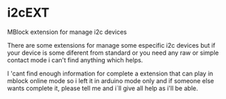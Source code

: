 # i2cEXT
MBlock extension for manage i2c devices

There are some extensions for manage some especific i2c devices but if your device is some diferent from standard or you need any raw or simple contact mode i can't find anything which helps.

I 'cant find enough information for complete a extension that can play in mblock online mode so i left it in arduino mode only and if someone else wants complete it, please tell me and i´ll give all help as i'll be able.

